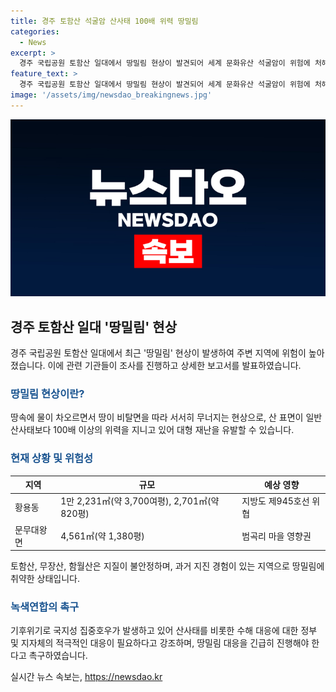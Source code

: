 ```yaml
---
title: 경주 토함산 석굴암 산사태 100배 위력 땅밀림
categories:
  - News
excerpt: >
  경주 국립공원 토함산 일대에서 땅밀림 현상이 발견되어 세계 문화유산 석굴암이 위험에 처해있다. 녹색연합은 이로 인해 산사태가 발생하고 경주시 황용동과 문무대왕면에서 현상이 나타났다고 보고했다. 토함산·무장산·함월산은 2019년 9월과 2017년 11월 강진으로 땅밀림에 취약하며, 이에 대한 정부와 지자체의 즉각적인 대응이 필요하다고 강조했다. 
feature_text: >
  경주 국립공원 토함산 일대에서 땅밀림 현상이 발견되어 세계 문화유산 석굴암이 위험에 처해있다. 녹색연합은 이로 인해 산사태가 발생하고 경주시 황용동과 문무대왕면에서 현상이 나타났다고 보고했다. 토함산·무장산·함월산은 2019년 9월과 2017년 11월 강진으로 땅밀림에 취약하며, 이에 대한 정부와 지자체의 즉각적인 대응이 필요하다고 강조했다. 
image: '/assets/img/newsdao_breakingnews.jpg'
---
```


<p><img src="/assets/img/newsdao_breakingnews.jpg" alt="bookingtag 속보" /></p>

<h2 data-ke-size="size26">경주 토함산 일대 '땅밀림' 현상</h2>

<p data-ke-size="size16">경주 국립공원 토함산 일대에서 최근 '땅밀림' 현상이 발생하여 주변 지역에 위험이 높아졌습니다. 이에 관련 기관들이 조사를 진행하고 상세한 보고서를 발표하였습니다.</p>

<h3><b><span style="color: #1a5490;">땅밀림 현상이란?</span></b></h3>

<p data-ke-size="size16">땅속에 물이 차오르면서 땅이 비탈면을 따라 서서히 무너지는 현상으로, 산 표면이 일반 산사태보다 100배 이상의 위력을 지니고 있어 대형 재난을 유발할 수 있습니다.</p>

<h3><b><span style="color: #1a5490;">현재 상황 및 위험성</span></b></h3>

<table>
    <thead>
        <tr>
            <th>지역</th>
            <th>규모</th>
            <th>예상 영향</th>
        </tr>
    </thead>
    <tbody>
        <tr>
            <td>황용동</td>
            <td>1만 2,231㎡(약 3,700여평), 2,701㎡(약 820평)</td>
            <td>지방도 제945호선 위협</td>
        </tr>
        <tr>
            <td>문무대왕면</td>
            <td>4,561㎡(약 1,380평)</td>
            <td>범곡리 마을 영향권</td>
        </tr>
    </tbody>
</table>

<p data-ke-size="size16">토함산, 무장산, 함월산은 지질이 불안정하며, 과거 지진 경험이 있는 지역으로 땅밀림에 취약한 상태입니다.</p>

<h3><b><span style="color: #1a5490;">녹색연합의 촉구</span></b></h3>

<p data-ke-size="size16">기후위기로 국지성 집중호우가 발생하고 있어 산사태를 비롯한 수해 대응에 대한 정부 및 지자체의 적극적인 대응이 필요하다고 강조하며, 땅밀림 대응을 긴급히 진행해야 한다고 촉구하였습니다.</p>
실시간 뉴스 속보는, <a href="https://newsdao.kr" rel="dofollow">https://newsdao.kr</a>


